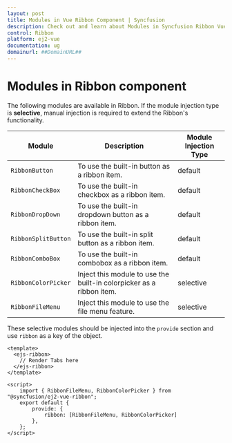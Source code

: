 ```yaml
---
layout: post
title: Modules in Vue Ribbon Component | Syncfusion
description: Check out and learn about Modules in Syncfusion Ribbon Vue Component of Syncfusion Essential JS 2 and more.
control: Ribbon
platform: ej2-vue
documentation: ug
domainurl: ##DomainURL##
---
```


# Modules in Ribbon component

The following modules are available in Ribbon. If the module injection type is **selective**, manual injection is required to extend the Ribbon's functionality.

| Module | Description | Module Injection Type |
|------|-------------|------|
| `RibbonButton` | To use the built-in button as a ribbon item. | default |
| `RibbonCheckBox` | To use the built-in checkbox as a ribbon item.| default |
| `RibbonDropDown` | To use the built-in dropdown button as a ribbon item.| default |
| `RibbonSplitButton` | To use the built-in split button as a ribbon item.| default |
| `RibbonComboBox` | To use the built-in combobox as a ribbon item. | default |
| `RibbonColorPicker` | Inject this module to use the built-in colorpicker as a ribbon item.| selective |
| `RibbonFileMenu` | Inject this module to use the file menu feature.| selective |

These selective modules should be injected into the `provide` section and use `ribbon` as a key of the object.

```
<template>
  <ejs-ribbon>
    // Render Tabs here
  </ejs-ribbon>
</template>

<script>
    import { RibbonFileMenu, RibbonColorPicker } from "@syncfusion/ej2-vue-ribbon";
    export default {
        provide: {
            ribbon: [RibbonFileMenu, RibbonColorPicker]
        },
    };
</script>
```